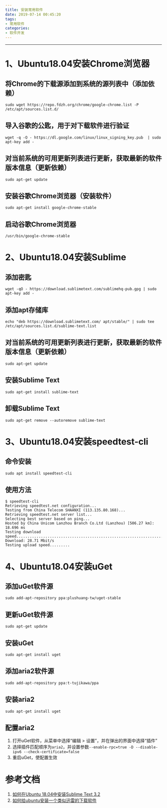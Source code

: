 ```yaml
---
title: 安装常用软件
date: 2019-07-14 00:45:20
tags: 
- 常用软件
categories:
- 软件开发
---
```

---

# 1、Ubuntu18.04安装Chrome浏览器

## 将Chrome的下载源添加到系统的源列表中（添加依赖）
```
sudo wget https://repo.fdzh.org/chrome/google-chrome.list -P /etc/apt/sources.list.d/
```

## 导入谷歌的公匙，用于对下载软件进行验证
```
wget -q -O - https://dl.google.com/linux/linux_signing_key.pub  | sudo apt-key add -
```

## 对当前系统的可用更新列表进行更新，获取最新的软件版本信息（更新依赖）
```
sudo apt-get update
```

## 安装谷歌Chrome浏览器（安装软件）
```
sudo apt-get install google-chrome-stable
```

## 启动谷歌Chrome浏览器
```
/usr/bin/google-chrome-stable
```

# 2、Ubuntu18.04安装Sublime

## 添加密匙
```
wget -qO - https://download.sublimetext.com/sublimehq-pub.gpg | sudo apt-key add -
```

## 添加apt存储库
```
echo "deb https://download.sublimetext.com/ apt/stable/" | sudo tee /etc/apt/sources.list.d/sublime-text.list
```

## 对当前系统的可用更新列表进行更新，获取最新的软件版本信息（更新依赖）
```
sudo apt-get update
```

## 安装Sublime Text
```
sudo apt-get install sublime-text
```

## 卸载Sublime Text
```
sudo apt-get remove --autoremove sublime-text
```

# 3、Ubuntu18.04安装speedtest-cli

## 命令安装
```
sudo apt install speedtest-cli
```

## 使用方法
```
$ speedtest-cli
Retrieving speedtest.net configuration...
Testing from China Telecom SHAANXI (113.135.80.168)...
Retrieving speedtest.net server list...
Selecting best server based on ping...
Hosted by China Unicom Lanzhou Branch Co.Ltd (Lanzhou) [506.27 km]: 18.696 ms
Testing download speed................................................................................
Download: 28.71 Mbit/s
Testing upload speed.........
```

# 4、Ubuntu18.04安装uGet

## 添加uGet软件源
```
sudo add-apt-repository ppa:plushuang-tw/uget-stable
```

## 更新uGet软件源
```
sudo apt-get update
```

## 安装uGet
```
sudo apt-get install uget
```

## 添加aria2软件源
```
sudo add-apt-repository ppa:t-tujikawa/ppa
```

## 安装aria2
```
sudo apt-get install uget
```

## 配置aria2
1. 打开uGet软件，从菜单中选择“编辑 > 设置”，并在弹出的界面中选择“插件”
2. 选择插件匹配顺序为`aria2`，并设置参数`--enable-rpc=true -D --disable-ipv6 --check-certificate=false`
3. 重启uGet，使配置生效

# 参考文档

1. [如何在Ubuntu 18.04中安装Sublime Text 3.2](https://www.linuxidc.com/Linux/2019-03/157533.htm)
2. [如何给ubuntu安装一个类似迅雷的下载软件](https://jingyan.baidu.com/article/215817f740f01a1eda1423f3.html)
